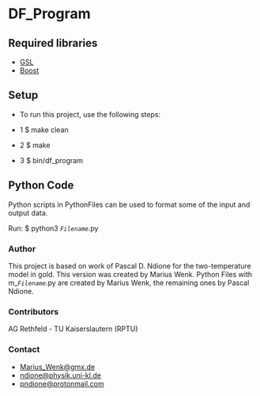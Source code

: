 # DF_Program


## Required libraries
* [GSL](https://www.gnu.org/software/gsl/doc/html/)
* [Boost](https://www.boost.org/)

## Setup
* To run this project, use the following steps:

* 1 $ make clean

* 2 $ make 

* 3 $ bin/df_program

## Python Code
Python scripts in PythonFiles can be used to format some of the input and output data.

Run: $ python3 *`Filename`*.py


### Author 
This project is based on work of Pascal D. Ndione for the two-temperature model in gold. This version was created by Marius Wenk.
Python Files with m_*`Filename`*.py are created by Marius Wenk, the remaining ones by Pascal Ndione.

### Contributors
AG Rethfeld - TU Kaiserslautern (RPTU)

### Contact
- [Marius_Wenk@gmx.de](Marius_Wenk@gmx.de)
- [ndione@physik.uni-kl.de](ndione@physik.uni-kl.de)
- [pndione@protonmail.com](pndione@protonmail.com)

